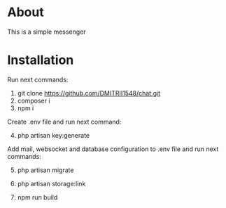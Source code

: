 # About 
This is a simple messenger

# Installation

Run next commands:

1) git clone https://github.com/DMITRII1548/chat.git
2) composer i 
3) npm i

Create .env file and run next command:

4) php artisan key:generate

Add mail, websocket and database configuration to .env file and run next commands:

5) php artisan migrate

6) php artisan storage:link

7) npm run build
